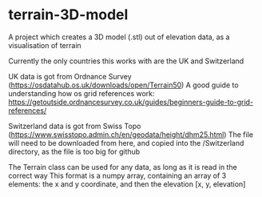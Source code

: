 # terrain-3D-model
A project which creates a 3D model (.stl) out of elevation data, as a visualisation of terrain

Currently the only countries this works with are the UK and Switzerland

UK data is got from Ordnance Survey (https://osdatahub.os.uk/downloads/open/Terrain50)
A good guide to understanding how os grid references work: https://getoutside.ordnancesurvey.co.uk/guides/beginners-guide-to-grid-references/

Switzerland data is got from Swiss Topo (https://www.swisstopo.admin.ch/en/geodata/height/dhm25.html)
The file will need to be downloaded from here, and copied into the /Switzerland directory, as the file is too big for github

The Terrain class can be used for any data, as long as it is read in the correct way
This format is a numpy array, containing an array of 3 elements: the x and y coordinate, and then the elevation [x, y, elevation]